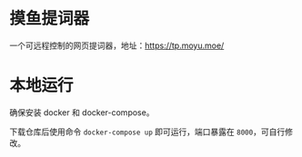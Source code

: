 # 摸鱼提词器

一个可远程控制的网页提词器，地址：<https://tp.moyu.moe/>

# 本地运行

确保安装 docker 和 docker-compose。

下载仓库后使用命令 `docker-compose up` 即可运行，端口暴露在 `8000`，可自行修改。
